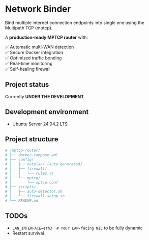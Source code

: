 # Network Binder

Bind multiple internet connection endpoints into single one using the Multipath TCP (mptcp).

A **production-ready MPTCP router** with:

✅ Automatic multi-WAN detection  
✅ Secure Docker integration  
✅ Optimized traffic bonding  
✅ Real-time monitoring  
✅ Self-healing firewall

## Project status

Currently **UNDER THE DEVELOPMENT**.

## Development environment

- Ubuntu Server 24.04.2 LTS

## Project structure

```bash
# /mptcp-router/
# ├── docker-compose.yml
# ├── config/
# │   ├── netplan/ (auto-generated)
# │   ├── firewall/
# │   │   └── rules.v4
# │   └── mptcp/
# │       └── mptcp.conf
# ├── scripts/
# │   ├── auto-detector.sh
# │   └── firewall-setup.sh
# └── README.md
```

## TODOs

- `LAN_INTERFACE=eth3  # Your LAN-facing NIC` to be fully dynamic
- Restart survival
